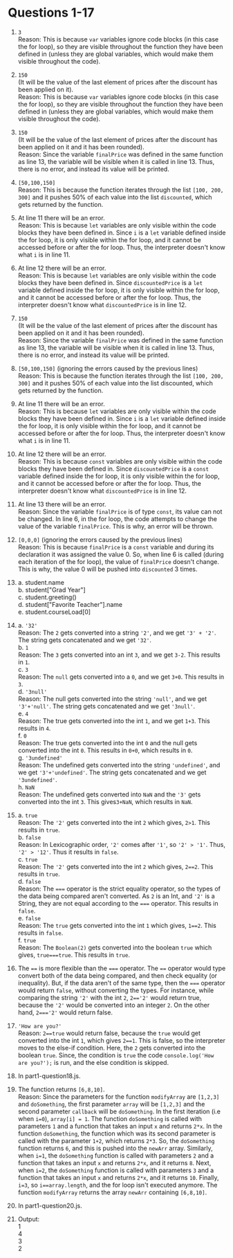 # Questions 1-17
1. `3`  
   Reason: This is because `var` variables ignore code blocks (in this case the for loop), so they are visible throughout the function they have been defined in (unless they are global variables, which would make them visible throughout the code).

2. `150`  
   (It will be the value of the last element of prices after the discount has been applied on it).  
   Reason: This is because `var` variables ignore code blocks (in this case the for loop), so they are visible throughout the function they have been defined in (unless they are global variables, which would make them visible throughout the code).

3. `150`  
   (It will be the value of the last element of prices after the discount has been applied on it and it has been rounded).  
   Reason: Since the variable `finalPrice` was defined in the same function as line 13, the variable will be visible when it is called in line 13. Thus, there is no error, and instead its value will be printed.

4. `[50,100,150]`   
   Reason: This is because the function iterates through the list `[100, 200, 300]` and it pushes 50% of each value into the list `discounted`, which gets returned by the function. 

5. At line 11 there will be an error.  
   Reason: This is because `let` variables are only visible within the code blocks they have been defined in. Since `i` is a `let` variable defined inside the for loop, it is only visible within the for loop, and it cannot be accessed before or after the for loop. Thus, the interpreter doesn't know what `i` is in line 11.

6. At line 12 there will be an error.  
   Reason: This is because `let` variables are only visible within the code blocks they have been defined in. Since `discountedPrice` is a `let` variable defined inside the for loop, it is only visible within the for loop, and it cannot be accessed before or after the for loop. Thus, the interpreter doesn't know what `discountedPrice` is in line 12.

7. `150`   
   (It will be the value of the last element of prices after the discount has been applied on it and it has been rounded).  
   Reason: Since the variable `finalPrice` was defined in the same function as line 13, the variable will be visible when it is called in line 13. Thus, there is no error, and instead its value will be printed.

8. `[50,100,150]` (ignoring the errors caused by the previous lines)  
   Reason: This is because the function iterates through the list `[100, 200, 300]` and it pushes 50% of each value into the list discounted, which gets returned by the function.

9.  At line 11 there will be an error.  
   Reason: This is because `let` variables are only visible within the code blocks they have been defined in. Since `i` is a `let` variable defined inside the for loop, it is only visible within the for loop, and it cannot be accessed before or after the for loop. Thus, the interpreter doesn't know what `i` is in line 11.

10. At line 12 there will be an error.  
   Reason: This is because `const` variables are only visible within the code blocks they have been defined in. Since `discountedPrice` is a `const` variable defined inside the for loop, it is only visible within the for loop, and it cannot be accessed before or after the for loop. Thus, the interpreter doesn't know what `discountedPrice` is in line 12.

11. At line 13 there will be an error.  
    Reason: Since the variable `finalPrice` is of type `const`, its value can not be changed. In line 6, in the for loop, the code attempts to change the value of the variable `finalPrice`. This is why, an error will be thrown.

12. `[0,0,0]` (ignoring the errors caused by the previous lines)  
    Reason: This is because `finalPrice` is a `const` variable and during its declaration it was assigned the value 0. So, when line 6 is called (during each iteration of the for loop), the value of `finalPrice` doesn't change. This is why, the value 0 will be pushed into `discounted` 3 times.

13. a. student.name  
    b. student["Grad Year"]  
    c. student.greeting()  
    d. student["Favorite Teacher"].name  
    e. student.courseLoad[0]  

14. a. `'32'`  
      Reason: The `2` gets converted into a string `'2'`, and we get `'3' + '2'`. The string gets concatenated and we get `'32'`.  
    b. `1`  
      Reason: The `3` gets converted into an int `3`, and we get `3-2`. This results in `1`.  
    c. `3`  
      Reason: The `null` gets converted into a `0`, and we get `3+0`. This results in `3`.  
    d. `'3null'`  
      Reason: The null gets converted into the string `'null'`, and we get `'3'+'null'`. The string gets concatenated and we get `'3null'`.  
    e. `4`  
      Reason: The true gets converted into the int `1`, and we get `1+3`. This results in `4`.  
    f. `0`  
      Reason: The true gets converted into the int `0` and the null gets converted into the int `0`. This results in `0+0`, which results in `0`.  
    g. `'3undefined'`  
      Reason: The undefined gets converted into the string `'undefined'`, and we get `'3'+'undefined'`. The string gets concatenated and we get `'3undefined'`.  
    h. `NaN`  
      Reason: The undefined gets converted into `NaN` and the `'3'` gets converted into the int `3`. This gives`3+NaN`, which results in `NaN`.  

15. a. `true`  
      Reason: The `'2'` gets converted into the int `2` which gives, `2>1`. This results in `true`.  
    b. `false`  
      Reason: In Lexicographic order, `'2'` comes after `'1'`, so `'2' > '1'`. Thus, `'2' > '12'`. Thus it results in `false`.  
    c. `true`  
      Reason: The `'2'` gets converted into the int `2` which gives, `2==2`. This results in `true`.  
    d. `false`  
      Reason: The `===` operator is the strict equality operator, so the types of the data being compared aren't converted. As `2` is an Int, and `'2'` is a String, they are not equal according to the `===` operator. This results in `false`.  
    e. `false`  
      Reason: The `true` gets converted into the int `1` which gives, `1==2`. This results in `false`.  
    f. `true`  
      Reason: The `Boolean(2)` gets converted into the boolean `true` which gives, `true===true`. This results in `true`.  

16. The `==` is more flexible than the `===` operator. The `==` operator would type convert both of the data being compared, and then check equality (or inequality). But, if the data aren't of the same type, then the `===` operator would return `false`, without converting the types. For instance, while comparing the string `'2'` with the int `2`, `2=='2'` would return true, because the `'2'` would be converted into an integer `2`. On the other hand, `2==='2'` would return false.  

17. `'How are you?'`  
    Reason: `2==true` would return false, because the `true` would get converted into the int `1`, which gives `2==1`. This is false, so the interpreter moves to the else-if condition. Here, the `2` gets converted into the boolean `true`. Since, the condition is `true` the code `console.log('How are you?');` is run, and the else condition is skipped.  

18. In part1-question18.js.  

19. The function returns `[6,8,10]`.  
    Reason: Since the parameters for the function `modifyArray` are `[1,2,3]` and `doSomething`, the first parameter `array` will be `[1,2,3]` and the second parameter `callback` will be `doSomething`. In the first iteration (i.e when `i=0`), `array[i] = 1`. The function `doSomething` is called with parameters `1` and a function that takes an input `x` and returns `2*x`. In the function `doSomething`, the function which was its second parameter is called with the parameter `1+2`, which returns `2*3`. So, the `doSomething` function returns `6`, and this is pushed into the `newArr` array. Similarly, when `i=1`, the `doSomething` function is called with parameters `2` and a function that takes an input `x` and returns `2*x`, and it returns `8`. Next, when `i=2`, the `doSomething` function is called with parameters `3` and a function that takes an input `x` and returns `2*x`, and it returns `10`. Finally, `i=3`, so `i==array.length`, and the for loop isn't executed anymore. The function `modifyArray` returns the array `newArr` containing `[6,8,10]`.  

20. In part1-question20.js.  

21. Output:  
    1  
    4  
    3  
    2  
